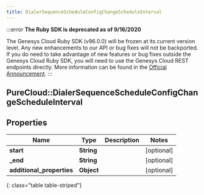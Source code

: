```yaml
---
title: DialerSequenceScheduleConfigChangeScheduleInterval
---
```


:::error
**The Ruby SDK is deprecated as of 9/16/2020**

The Genesys Cloud Ruby SDK (v96.0.0) will be frozen at its current version level. Any new enhancements to our API or bug fixes will not be backported. If you do need to take advantage of new features or bug fixes outside the Genesys Cloud Ruby SDK, you will need to use the Genesys Cloud REST endpoints directly. More information can be found in the [Official Announcement](https://developer.mypurecloud.com/forum/t/announcement-genesys-cloud-ruby-sdk-end-of-life/8850).
:::


## PureCloud::DialerSequenceScheduleConfigChangeScheduleInterval

## Properties

|Name | Type | Description | Notes|
|------------ | ------------- | ------------- | -------------|
| **start** | **String** |  | [optional] |
| **_end** | **String** |  | [optional] |
| **additional_properties** | **Object** |  | [optional] |
{: class="table table-striped"}


